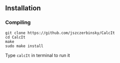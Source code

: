 ## Installation
### Compiling
```shell
git clone https://github.com/jszczerbinsky/CalcIt
cd CalcIt
make 
sudo make install
```
Type `calcIt` in terminal to run it

